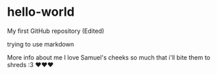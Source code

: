 # hello-world
My first GitHub repository
(Edited)
<p>trying to use markdown </p>
More info about me
I love Samuel's cheeks so much that i'll bite them to shreds :3 ❤️❤️❤️
